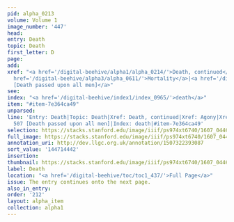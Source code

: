 ```yaml
---
pid: alpha_0213
volume: Volume 1
image_number: '447'
head:
entry: Death
topic: Death
first_letter: D
page:
add:
xref: "<a href='/digital-beehive/alpha1/alpha_0214/'>Death, continued</a>|<a href='/digital-beehive/alpha1/alpha_0013/'>Agony</a>|<a
  href='/digital-beehive/alpha3/alpha_0611/'>Mortality</a>|<a href='/digital-beehive/num3/num_0638/'>507
  [Death passed upon all men]</a>"
see:
index: "<a href='/digital-beehive/index1/index_0965/'>death</a>"
item: "#item-7e364ca49"
unparsed:
line: 'Entry: Death|Topic: Death|Xref: Death, continued|Xref: Agony|Xref: Mortality|Xref:
  507 [Death passed upon all men]|Index: death|#item-7e364ca49'
selection: https://stacks.stanford.edu/image/iiif/ps974xt6740/1607_0446/402,4442,3013,618/full/0/default.jpg
full_image: https://stacks.stanford.edu/image/iiif/ps974xt6740/1607_0446/full/full/0/default.jpg
annotation_uri: http://dev.llgc.org.uk/annotation/1507322393087
sort_value: '144714442'
insertion:
thumbnail: https://stacks.stanford.edu/image/iiif/ps974xt6740/1607_0446/402,4442,600,180/250,/0/default.jpg
label: Death
location: "<a href='/digital-beehive/toc/toc1_437/'>Full Page</a>"
issue: The entry continues onto the next page.
also_in_entry:
order: '212'
layout: alpha_item
collection: alpha1
---
```

